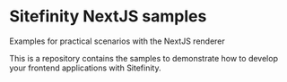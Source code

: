 # Sitefinity NextJS samples
Examples for practical scenarios with the NextJS renderer

This is a repository contains the samples to demonstrate how to develop your frontend applications with Sitefinity.
